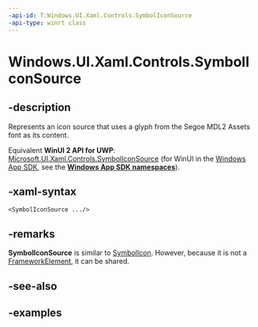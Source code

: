 ```yaml
---
-api-id: T:Windows.UI.Xaml.Controls.SymbolIconSource
-api-type: winrt class
---
```


<!-- Class syntax.
public class SymbolIconSource : IconSource, IconSource
-->

# Windows.UI.Xaml.Controls.SymbolIconSource

## -description

Represents an icon source that uses a glyph from the Segoe MDL2 Assets font as its content.

Equivalent **WinUI 2 API for UWP**: [Microsoft.UI.Xaml.Controls.SymbolIconSource](/windows/winui/api/microsoft.ui.xaml.controls.symboliconsource) (for WinUI in the [Windows App SDK](/windows/apps/windows-app-sdk/), see the **[Windows App SDK namespaces](/windows/windows-app-sdk/api/winrt/)**).

## -xaml-syntax

```xaml
<SymbolIconSource .../>
```

## -remarks

**SymbolIconSource** is similar to [SymbolIcon](symbolicon.md). However, because it is not a [FrameworkElement](../windows.ui.xaml/frameworkelement.md), it can be shared.

## -see-also

## -examples

